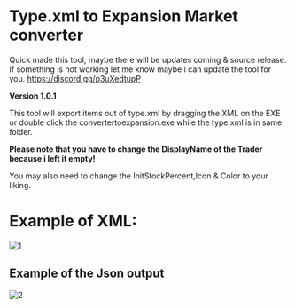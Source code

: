 # Type.xml to Expansion Market converter

Quick made this tool, maybe there will be updates coming & source release.
If something is not working let me know maybe i can update the tool for you.
https://discord.gg/p3uXedtupP

**Version 1.0.1**

This tool will export items out of type.xml by dragging the XML on the EXE or double click the convertertoexpansion.exe while the type.xml is in same folder.

**Please note that you have to change the DisplayName of the Trader because i left it empty!**

You may also need to change the InitStockPercent,Icon & Color to your liking.

# Example of XML:

![1](https://i.ibb.co/rwBkDsz/1.png)

		
## Example of the Json output

![2](https://i.ibb.co/z6XZYF1/2.png)



